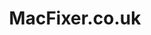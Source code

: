 ---
title: 'MacFixer.co.uk'
desc: '
<p class="font--regular"> Apple Certified Specialists</p>

<p class="font--regular">Specialising in Apple Mac, iPhone & iPad repair and support, covering Hampshire, Berkshire and Surrey for on-site repairs/collections and nationwide for postal services. We offer hardware upgrades and repairs of Macs and iOS Devices as well as support or just good advice.</p>'
tags:
  - Location::Fleet, Hampshire
  - Category::Technology
header:
  src: header.jpg
  alt: MacFixer.co.uk Header
logo: 
  src: logo.jpg
  alt: MacFixer.co.uk Logo
covidInfomation: '
<p class="font--regular">If you find yourself in the unfortunate position of having to self isolate you will need your iPhones and iPads in working order more than ever. We have introduced a free collection and return service to anyone who is having to isolate and and requires a device repair. Devices will be sanitised after collection and prior to delivery and then returned to your doorstep in a sealed bag. If you need to book this service get in touch to arrange.
</p>'
covidStatus:
  icon: success
  text: 'We are Open! But have a few small changes.'
openingHours:
  monday: '0800 - 1700'
  tuesday: '0800 - 1700'
  wednesday: '0800 - 1700'
  thursday: '0800 - 1700'
  friday: '0800 - 1700'
  saturday: '0800 - 1300'
  sunday: 'Closed'
contactDetails:
  email: 'support@macfixer.co.uk'
  phone: '01252416466'
  website: 'https://www.macfixer.co.uk'
socialLinks:
  facebook: 'https://www.facebook.com/TheMacFixer'
ctaLink: 'https://www.macfixer.co.uk/contact/'
metaDesc: 'Apple Certified Specialists.'
---